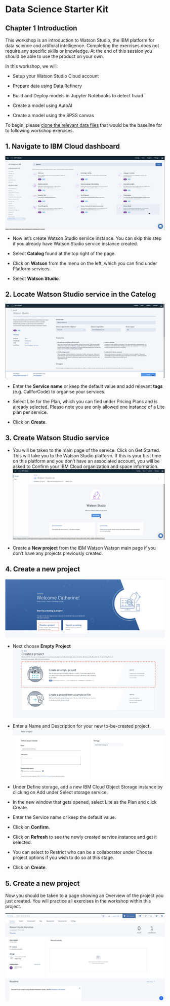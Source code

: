 # Data Science Starter Kit


## Chapter 1 Introduction

This workshop is an introduction to Watson Studio, the IBM platform for data science and artificial intelligence. Completing the exercises does not require any specific skills or knowledge. At the end of this session you should be able to use the product on your own.

In this workshop, we will:

- Setup your Watson Studio Cloud account

- Prepare data using Data Refinery

- Build and Deploy models in Jupyter Notebooks to detect fraud

- Create a model using AutoAI

- Create a model using the SPSS canvas

To begin, please [clone the relevant data files](https://github.com/zacaintmyname/CFCImages) that would be the baseline for to following workshop exercises.

## 1. Navigate to IBM Cloud dashboard

![Cloud Catelog](Images/1.png)

- Now let’s create Watson Studio service instance. You can skip this step if you already have Watson Studio service instance created.

- Select **Catalog** found at the top right of the page.
- Click on **Watson** from the menu on the left, which you can find under Platform services.
- Select **Watson Studio**.

## 2. Locate **Watson Studio** service in the Catelog
![Locate Watson Studio service in the Catelog](Images/2.png)

- Enter the **Service name** or keep the default value and add relevant **tags** (e.g. CallforCode) to organise your services. 

- Select Lite for the Plan, which you can find under Pricing Plans and is already selected. Please note you are only allowed one instance of a Lite plan per service.

- Click on **Create**.

## 3. Create **Watson Studio** service

- You will be taken to the main page of the service. Click on Get Started. This will take you to the Watson Studio platform. If this is your first time on this platform and you don’t have an associated account, you will be asked to Confirm your IBM Cloud organization and space information.
![IBM Watson Studio service (Get Started)](Images/3.png)

- Create a **New project** from the IBM Watson Watson main page if you don’t have any projects previously created.

## 4. Create a new project

![New project](Images/4.png)

- Next choose **Empty Project**
![Empty project](Images/5.png)

- Enter a Name and Description for your new to-be-created project.
![Create a new project](Images/6.png)

- Under Define storage, add a new IBM Cloud Object Storage instance by clicking on Add under Select storage service.
- In the new window that gets opened, select Lite as the Plan and click Create.
- Enter the Service name or keep the default value.
- Click on **Confirm**.
- Click on **Refresh** to see the newly created service instance and get it selected.
- You can select to Restrict who can be a collaborator under Choose project options if you wish to do so at this stage.
- Click on **Create**.

## 5. Create a new project

Now you should be taken to a page showing an Overview of the project you just created. You will practice all exercises in the workshop within this project.

![Create a new project](Images/7.png)

